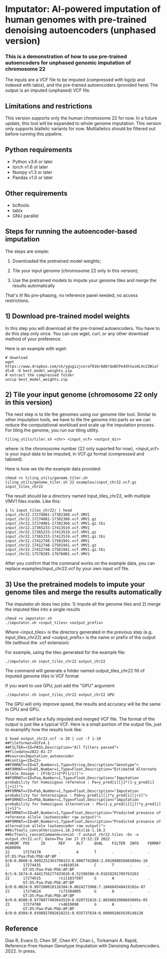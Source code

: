 # Imputator: AI-powered imputation of human genomes with pre-trained denoising autoencoders (unphased version)

### This is a demonstration of how to use pre-trained autoencoders for unphased genomic imputation of chromosome 22

The inputs are a VCF file to be imputed (compressed with bgzip and indexed with tabix), and the pre-trained autoencoders (provided here)
The output is an imputed (unphased) VCF file.

## Limitations and restrictions

This version supports only the human chromosome 22 for now. In a future update, this tool will be expanded to whole genome imputation.
This version only supports biallelic variants for now. Multiallelics should be filtered out before running this pipeline.

## Python requirements

- Python v3.6 or later
- torch v1.6 ot later
- Numpy v1.3 or later
- Pandas v1.0 or later

## Other requirements

- bcftools
- tabix
- GNU parallel

## Steps for running the autoencoder-based imputation

The steps are simple: 

1) Downloaded the pretrained model weights; 

2) Tile your input genome (chromosome 22 only in this version);

3) Use the pretrained models to impute your genome tiles and merge the results automatically


That's it! No pre-phasing, no reference panel needed, no access restrictions.


## 1) Download pre-trained model weights

In this step you will download all the pre-trained autoencoders. You have to do this step only once.
You can use wget, curl, or any other download method of your preference.

Here is an example with wget:

```
# download
wget https://www.dropbox.com/sh/ygugizjvxraf010/AADrQoBCPe4XhtwiHLXn2ZWia?dl=0 -O best_model_weights.zip
# extract the compressed folder
unzip best_model_weights.zip
```

## 2) Tile your input genome (chromosome 22 only in this version)

The next step is to tile the genomes using our genome tiler tool.
Similar to other imputation tools, we have to tile the genome into parts so we can reduce the computational workload and scale up the imputation process.
For tiling the genome, you run our tiling utility.

```
tiling_utils/tiler.sh <chr> <input_vcf> <output_dir>
```

where: <chr> is the chromosome number (22 only suported for now), <input_vcf> is your input data to be imputed, in VCF.gz format (compressed and tabixed).  

Here is how we tile the example data provided:

```
chmod +x tiling_utils/genome_tiler.sh
tiling_utils/genome_tiler.sh 22 examples/input_chr22.vcf.gz input_tiles_chr22
```

The result should be a directory named input_tiles_chr22, with multiple VMV1 files inside.
Like this:

```
$ ls input_tiles_chr22/ | head
input_chr22.17274081-17382360.vcf.VMV1
input_chr22.17274081-17382360.vcf.VMV1.gz
input_chr22.17274081-17382360.vcf.VMV1.gz.tbi
input_chr22.17365233-17413519.vcf.VMV1
input_chr22.17365233-17413519.vcf.VMV1.gz
input_chr22.17365233-17413519.vcf.VMV1.gz.tbi
input_chr22.17412748-17581941.vcf.VMV1
input_chr22.17412748-17581941.vcf.VMV1.gz
input_chr22.17412748-17581941.vcf.VMV1.gz.tbi
input_chr22.17578285-17676001.vcf.VMV1
```

After you confirm that the command works on the example data, you can replace examples/input_chr22.vcf by your own input vcf file.

## 3) Use the pretrained models to impute your genome tiles and merge the results automatically

The imputator.sh does two jobs: 1) impute all the genome tiles and 2) merge the imputed tiles into a single results

```
chmod +x imputator.sh
./imputator.sh <input_tiles> <output_prefix>
```

Where <input_tiles> is the directory generated in the previous step (e.g. input_tiles_chr22) and <output_prefix> is the name or prefix of the output file (without the .vcf extension)

For example, using the tiles generated for the example file:


```
./imputator.sh input_tiles_chr22 output_chr22
```

The command will generate a folder named output_tiles_chr22 fill of imputed genome tiles in VCF format


If you want to use GPU, just add the "GPU" argument:


```
./imputator.sh input_tiles_chr22 output_chr22 GPU
```

The GPU will only improve speed, the results and accuracy will be the same in CPU and GPU.


Your result will be a fully imputed and merged VCF file. The format of the output is just like a typical VCF. 
Here is a small portion of the output file, just to examplify how the results look like:

```
$ head output_chr22.vcf -n 20 | cut -f 1-10
##fileformat=VCFv4.1
##FILTER=<ID=PASS,Description="All filters passed">
##filedate=2022-01-27
##source=Imputation_autoencoder
##contig=<ID=22>
##FORMAT=<ID=GT,Number=1,Type=String,Description="Genotype">
##FORMAT=<ID=DS,Number=1,Type=Float,Description="Estimated Alternate Allele Dosage : [P(0/1)+2*P(1/1)]">
##FORMAT=<ID=Paa,Number=1,Type=Float,Description="Imputation probability for homozigous reference : Pa=y_pred[i][j]*(1-y_pred[i][j+1])">
##FORMAT=<ID=Pab,Number=1,Type=Float,Description="Imputation probability for heterozigous : Pab=y_pred[i][j]*y_pred[i][j+1]">
##FORMAT=<ID=Pbb,Number=1,Type=Float,Description="Imputation probability for homozigous alternative : Pb=(1-y_pred[i][j])*y_pred[i][j+1]">
##FORMAT=<ID=AP,Number=1,Type=Float,Description="Predicted presence of reference allele (autoencoder raw output)">
##FORMAT=<ID=BP,Number=1,Type=Float,Description="Predicted presence of alternative allele (autoencoder raw output)">
##bcftools_concatVersion=1.10.2+htslib-1.10.2
##bcftools_concatCommand=concat -f output_chr22.tiles -Ov -o output_chr22.vcf; Date=Thu Jan 27 23:52:19 2022
#CHROM  POS     ID      REF     ALT     QUAL    FILTER  INFO    FORMAT  HG00096
22      17274178        .       A       T       .       .       .       GT:DS:Paa:Pab:Pbb:AP:BP 0/0:0.0008:0.9992252363790153:0.0007742868:3.692088856865894e-10
22      17274435        rs4819534       C       T       .       .       .       GT:DS:Paa:Pab:Pbb:AP:BP 0/1:0.5674:0.4441756277433626:0.52198386:0.01828291705763263
22      17274515        rs111837587     G       A       .       .       .       GT:DS:Paa:Pab:Pbb:AP:BP 0/0:0.0024:0.997280010116384:0.0024273908:7.104604548419102e-07
22      17274624        rs73384005      G       A       .       .       .       GT:DS:Paa:Pab:Pbb:AP:BP 0/0:0.0208:0.9778877403643529:0.020731816:2.8658663908665005e-05
22      17274708        rs4819890       G       A       .       .       .       GT:DS:Paa:Pab:Pbb:AP:BP 0/0:0.0384:0.9398927692618231:0.035737634:0.000892665639148138

```

 
## Reference
Dias R, Evans D, Chen SF, Chen KY, Chan L, Torkamani A. Rapid, Reference-Free Human Genotype Imputation with Denoising Autoencoders. 2022. In press.


